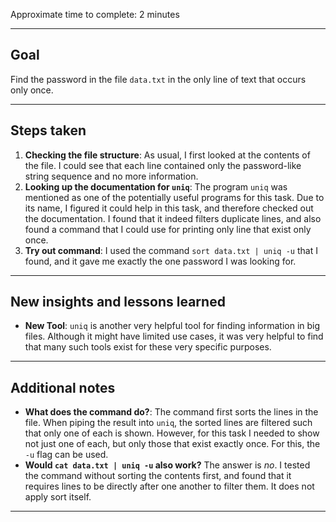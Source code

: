 Approximate time to complete: 2 minutes

---
## Goal

Find the password in the file `data.txt` in the only line of text that occurs only once.

---
## Steps taken

1. **Checking the file structure**: As usual, I first looked at the contents of the file. I could see that each line contained only the password-like string sequence and no more information.
2. **Looking up the documentation for `uniq`**: The program `uniq` was mentioned as one of the potentially useful programs for this task. Due to its name, I figured it could help in this task, and therefore checked out the documentation. I found that it indeed filters duplicate lines, and also found a command that I could use for printing only line that exist only once.
3. **Try out command**: I used the command `sort data.txt | uniq -u` that I found, and it gave me exactly the one password I was looking for.

---
## New insights and lessons learned

- **New Tool**: `uniq` is another very helpful tool for finding information in big files. Although it might have limited use cases, it was very helpful to find that many such tools exist for these very specific purposes.

---
## Additional notes

- **What does the command do?**: The command first sorts the lines in the file. When piping the result into `uniq`, the sorted lines are filtered such that only one of each is shown. However, for this task I needed to show not just one of each, but only those that exist exactly once. For this, the `-u` flag can be used.
- **Would `cat data.txt | uniq -u` also work?** The answer is *no*. I tested the command without sorting the contents first, and found that it requires lines to be directly after one another to filter them. It does not apply sort itself.

---
